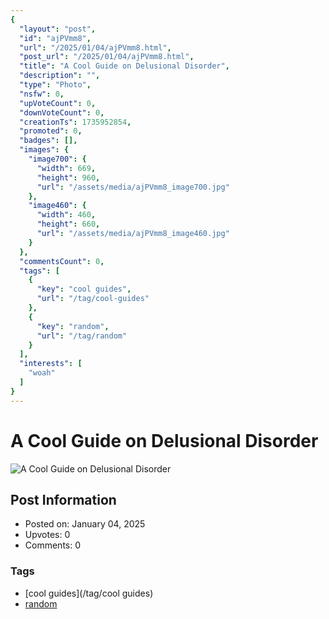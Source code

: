 ```yaml
---
{
  "layout": "post",
  "id": "ajPVmm8",
  "url": "/2025/01/04/ajPVmm8.html",
  "post_url": "/2025/01/04/ajPVmm8.html",
  "title": "A Cool Guide on Delusional Disorder",
  "description": "",
  "type": "Photo",
  "nsfw": 0,
  "upVoteCount": 0,
  "downVoteCount": 0,
  "creationTs": 1735952854,
  "promoted": 0,
  "badges": [],
  "images": {
    "image700": {
      "width": 669,
      "height": 960,
      "url": "/assets/media/ajPVmm8_image700.jpg"
    },
    "image460": {
      "width": 460,
      "height": 660,
      "url": "/assets/media/ajPVmm8_image460.jpg"
    }
  },
  "commentsCount": 0,
  "tags": [
    {
      "key": "cool guides",
      "url": "/tag/cool-guides"
    },
    {
      "key": "random",
      "url": "/tag/random"
    }
  ],
  "interests": [
    "woah"
  ]
}
---
```


# A Cool Guide on Delusional Disorder

![A Cool Guide on Delusional Disorder](/assets/media/ajPVmm8_image700.jpg)

## Post Information

- Posted on: January 04, 2025
- Upvotes: 0
- Comments: 0

### Tags

- [cool guides](/tag/cool guides)
- [random](/tag/random)
